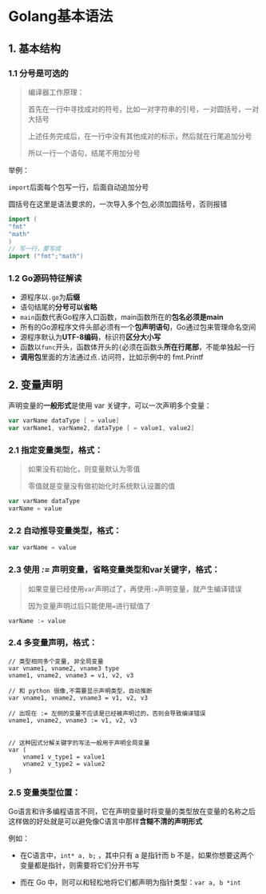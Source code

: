 # Golang基本语法

## 1. 基本结构

### 1.1 分号是可选的

>   编译器工作原理：
>
>   首先在一行中寻找成对的符号，比如一对字符串的引号，一对圆括号，一对大括号
>
>   上述任务完成后，在一行中没有其他成对的标示，然后就在行尾追加分号
>
>   所以一行一个语句，结尾不用加分号

举例：

`import`后面每个包写一行，后面自动追加分号

圆括号在这里是语法要求的，一次导入多个包,必须加圆括号，否则报错

```go
import (
"fmt"
"math"
)
// 写一行，要写成
import ("fmt";"math")
```

### 1.2 Go源码特征解读

-   源程序以`.go`为**后缀**
-   语句结尾的**分号可以省略**
-   `main`函数代表Go程序入口函数，main函数所在的**包名必须是main**
-   所有的Go源程序文件头部必须有一个**包声明语句**，Go通过包来管理命名空间
-   源程序默认为**UTF-8编码**，标识符**区分大小写**
-   函数以`func`开头，函数体开头的`{`必须在函数头**所在行尾部**，不能单独起一行
-   **调用包**里面的方法通过点`.`访问符，比如示例中的 fmt.Printf

## 2. 变量声明

声明变量的**一般形式**是使用 var 关键字，可以一次声明多个变量：

```go
var varName dataType [ = value]
var varName1, varName2, dataType [ = value1, value2]
```

### 2.1 指定变量类型，格式：

>   如果没有初始化，则变量默认为零值
>
>   零值就是变量没有做初始化时系统默认设置的值

```go
var varName dataType
varName = value
```

### 2.2 自动推导变量类型，格式：

```go
var varName = value
```

### 2.3 使用 *:=* 声明变量，省略变量类型和var关键字，格式：

>   如果变量已经使用`var`声明过了，再使用`:=`声明变量，就产生编译错误
>
>   因为变量声明过后只能使用`=`进行赋值了

```go
varName := value
```

### 2.4 多变量声明，格式：

```
// 类型相同多个变量, 非全局变量
var vname1, vname2, vname3 type
vname1, vname2, vname3 = v1, v2, v3

// 和 python 很像,不需要显示声明类型，自动推断
var vname1, vname2, vname3 = v1, v2, v3 

// 出现在 := 左侧的变量不应该是已经被声明过的，否则会导致编译错误
vname1, vname2, vname3 := v1, v2, v3 


// 这种因式分解关键字的写法一般用于声明全局变量
var (
    vname1 v_type1 = value1
    vname2 v_type2 = value2
)
```

### 2.5 变量类型位置：

Go语言和许多编程语言不同，它在声明变量时将变量的类型放在变量的名称之后
这样做的好处就是可以避免像C语言中那样**含糊不清的声明形式**

例如：

-   在C语言中，`int* a, b;` ，其中只有 a 是指针而 b 不是，如果你想要这两个变量都是指针，则需要将它们分开书写

-   而在 Go 中，则可以和轻松地将它们都声明为指针类型：`var a, b *int`